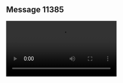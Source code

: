 ## Message 11385



![Video](https://data.iron-swords.co.il/2024/September/10/11385/11385_media.mp4)
